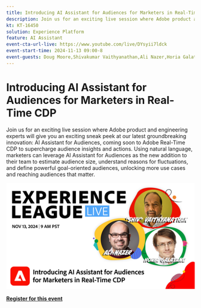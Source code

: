 ```yaml
---
title: Introducing AI Assistant for Audiences for Marketers in Real-Time CDP 
description: Join us for an exciting live session where Adobe product and engineering experts will give you an exciting sneak peek at our latest groundbreaking innovation - AI Assistant for Audiences, coming soon to Adobe Real-Time CDP to supercharge audience insights and actions. 
kt: KT-16450
solution: Experience Platform
feature: AI Assistant
event-cta-url-live: https://www.youtube.com/live/DYsyii7ldck
event-start-time: 2024-11-13 09:00-8
event-guests: Doug Moore,Shivakumar Vaithyanathan,Ali Nazer,Horia Galatanu
---
```

# Introducing AI Assistant for Audiences for Marketers in Real-Time CDP

Join us for an exciting live session where Adobe product and engineering experts will give you an exciting sneak peek at our latest groundbreaking innovation: AI Assistant for Audiences, coming soon to Adobe Real-Time CDP to supercharge audience insights and actions. Using natural language, marketers can leverage AI Assistant for Audiences as the new addition to their team to estimate audience size, understand reasons for fluctuations, and define powerful goal-oriented audiences, unlocking more use cases and reaching audiences that matter. 

[![ExL LIVE Nov 13 2024](assets/WebBanner_nov13_2024.jpg)](https://engage.adobe.com/ExpLeagueLive-241113.html)

[**Register for this event**](https://engage.adobe.com/ExpLeagueLive-241113.html) 

